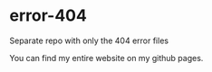 # error-404

Separate repo with only the 404 error files

You can find my entire website on my github pages.
